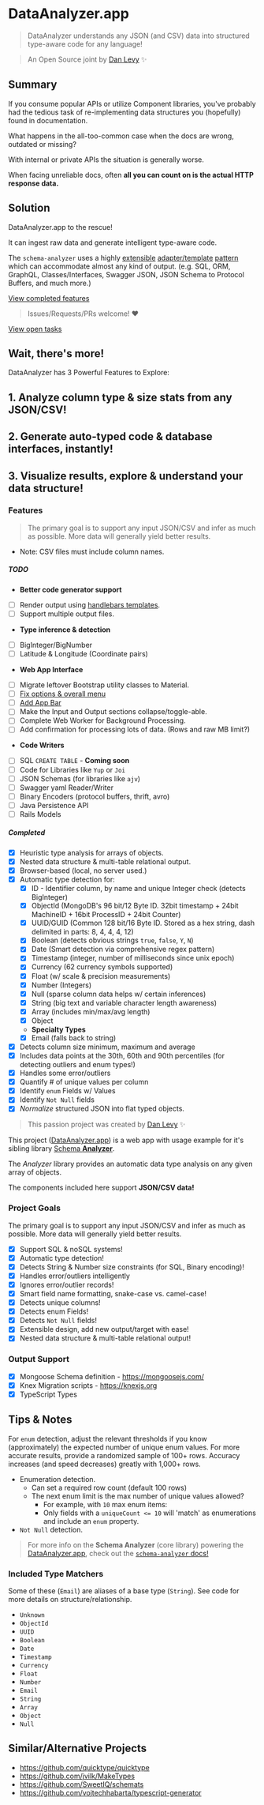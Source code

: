 # DataAnalyzer.app

> DataAnalyzer understands any JSON (and CSV) data into structured type-aware code for any language!

> An Open Source joint by [Dan Levy](https://danlevy.net/) ✨

## Summary

If you consume popular APIs or utilize Component libraries, you've probably had the tedious task of re-implementing data structures you (hopefully) found in documentation.

What happens in the all-too-common case when the docs are wrong, outdated or missing?

With internal or private APIs the situation is generally worse.

When facing unreliable docs, often **all you can count on is the actual HTTP response data.**

## Solution

DataAnalyzer.app to the rescue!

It can ingest raw data and generate intelligent type-aware code.

The `schema-analyzer` uses a highly [extensible][1] [adapter/template][2] [pattern][3] which can accommodate almost any kind of output. (e.g. SQL, ORM, GraphQL, Classes/Interfaces, Swagger JSON, JSON Schema to Protocol Buffers, and much more.)

[View completed features](#completed)

> Issues/Requests/PRs welcome! :heart:

[View open tasks](#todo)

## Wait, there's more!

DataAnalyzer has 3 Powerful Features to Explore:

## 1. Analyze column type & size stats from any JSON/CSV!

## 2. Generate auto-typed code & database interfaces, instantly!

## 3. Visualize results, explore & understand your data structure!

### Features

> The primary goal is to support any input JSON/CSV and infer as much as possible.
> More data will generally yield better results.

- Note: CSV files must include column names.

##### TODO

- **Better code generator support**
- [ ] Render output using [handlebars templates](https://handlebarsjs.com/guide/).
- [ ] Support multiple output files.
- **Type inference & detection**
- [ ] BigInteger/BigNumber
- [ ] Latitude & Longitude (Coordinate pairs)
- **Web App Interface**
- [ ] Migrate leftover Bootstrap utility classes to Material.
- [ ] [Fix options & overall menu](https://material-ui.com/components/drawers/#mini-variant-drawer)
- [ ] [Add App Bar](https://material-ui.com/components/app-bar/)
- [ ] Make the Input and Output sections collapse/toggle-able.
- [ ] Complete Web Worker for Background Processing.
- [ ] Add confirmation for processing lots of data. (Rows and raw MB limit?)
- **Code Writers**
- [ ] SQL `CREATE TABLE` - **Coming soon**
- [ ] Code for Libraries like `Yup` or `Joi`
- [ ] JSON Schemas (for libraries like `ajv`)
- [ ] Swagger yaml Reader/Writer
- [ ] Binary Encoders (protocol buffers, thrift, avro)
- [ ] Java Persistence API
- [ ] Rails Models

##### Completed

- [x] Heuristic type analysis for arrays of objects.
- [x] Nested data structure & multi-table relational output.
- [x] Browser-based (local, no server used.)
- [x] Automatic type detection for:
  - [x] ID - Identifier column, by name and unique Integer check (detects BigInteger)
  - [x] ObjectId (MongoDB's 96 bit/12 Byte ID. 32bit timestamp + 24bit MachineID + 16bit ProcessID + 24bit Counter)
  - [x] UUID/GUID (Common 128 bit/16 Byte ID. Stored as a hex string, dash delimited in parts: 8, 4, 4, 4, 12)
  - [x] Boolean (detects obvious strings `true`, `false`, `Y`, `N`)
  - [x] Date (Smart detection via comprehensive regex pattern)
  - [x] Timestamp (integer, number of milliseconds since unix epoch)
  - [x] Currency (62 currency symbols supported)
  - [x] Float (w/ scale & precision measurements)
  - [x] Number (Integers)
  - [x] Null (sparse column data helps w/ certain inferences)
  - [x] String (big text and variable character length awareness)
  - [x] Array (includes min/max/avg length)
  - [x] Object
  - **Specialty Types**
  - [x] Email (falls back to string)
- [x] Detects column size minimum, maximum and average
- [x] Includes data points at the 30th, 60th and 90th percentiles (for detecting outliers and enum types!)
- [x] Handles some error/outliers
- [x] Quantify # of unique values per column
- [x] Identify `enum` Fields w/ Values
- [x] Identify `Not Null` fields
- [x] _Normalize_ structured JSON into flat typed objects.

> This passion project was created by [Dan Levy](https://danlevy.net/) ✨

This project ([DataAnalyzer.app](https://github.com/justsml/DataAnalyzer.app)) is a web app with usage example for it's sibling library [Schema **Analyzer**](https://github.com/justsml/schema-analyzer).

The _Analyzer_ library provides an automatic data type analysis on any given array of objects.

The components included here support **JSON/CSV data!**

### Project Goals

The primary goal is to support any input JSON/CSV and infer as much as possible. More data will generally yield better results.

- [x] Support SQL & noSQL systems!
- [x] Automatic type detection!
- [x] Detects String & Number size constraints (for SQL, Binary encoding)!
- [x] Handles error/outliers intelligently
- [x] Ignores error/outlier records!
- [x] Smart field name formatting, snake-case vs. camel-case!
- [x] Detects unique columns!
- [x] Detects enum Fields!
- [x] Detects `Not Null` fields!
- [x] Extensible design, add new output/target with ease!
- [x] Nested data structure & multi-table relational output!

### Output Support

- [x] Mongoose Schema definition - https://mongoosejs.com/
- [x] Knex Migration scripts - https://knexjs.org
- [x] TypeScript Types

## Tips & Notes

For `enum` detection, adjust the relevant thresholds if you know (approximately) the expected number of unique enum values. For more accurate results, provide a randomized sample of 100+ rows. Accuracy increases (and speed decreases) greatly with 1,000+ rows.

- Enumeration detection.
  - Can set a required row count (default 100 rows)
  - The next enum limit is the max number of unique values allowed?
    - For example, with `10` max enum items:
    - Only fields with a `uniqueCount <= 10` will 'match' as enumerations and include an `enum` property.
    <!-- - Number of unique values must not exceed 20 or 5% of the total number of records. (100 records will identify an Enum w/ 5 values. Up to 20 are possible given 400 or 1,000+.) -->
- `Not Null` detection.
  <!-- - Field is nullable when `emptyRowCount` < (total rows - threshold)` -->

> For more info on the **Schema Analyzer** (core library) powering the [DataAnalyzer.app](https://dataanalyzer.app/), check out the [`schema-analyzer` docs!](./README.library.md)

### Included Type Matchers

Some of these (`Email`) are aliases of a base type (`String`). See code for more details on structure/relationship.

- `Unknown`
- `ObjectId`
- `UUID`
- `Boolean`
- `Date`
- `Timestamp`
- `Currency`
- `Float`
- `Number`
- `Email`
- `String`
- `Array`
- `Object`
- `Null`

## Similar/Alternative Projects

- https://github.com/quicktype/quicktype
- https://github.com/jvilk/MakeTypes
- https://github.com/SweetIQ/schemats
- https://github.com/vojtechhabarta/typescript-generator

[1]: https://github.com/justsml/DataAnalyzer.app/blob/main/src/components/SchemaTools/adapters/writer.typescript.ts
[2]: https://github.com/justsml/DataAnalyzer.app/blob/main/src/components/SchemaTools/adapters/writer.knex.ts
[3]: https://github.com/justsml/DataAnalyzer.app/blob/main/src/components/SchemaTools/adapters/writer.mongoose.ts
